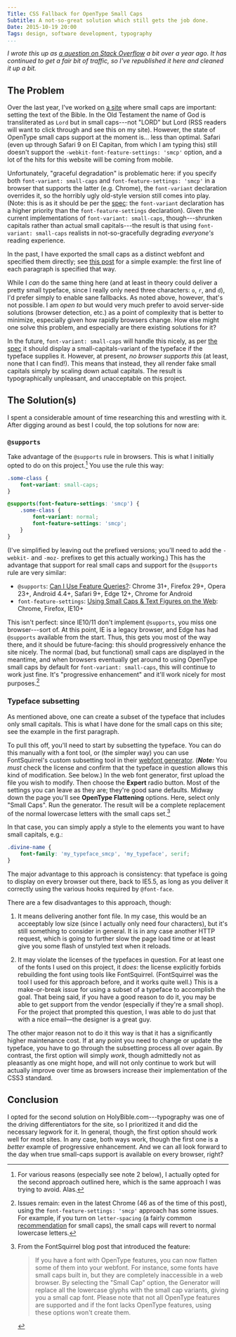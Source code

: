 ```yaml
---
Title: CSS Fallback for OpenType Small Caps
Subtitle: A not-so-great solution which still gets the job done.
Date: 2015-10-19 20:00
Tags: design, software development, typography
...
```


<i class=editorial>I wrote this up as [a question on Stack Overflow][?] a bit
over a year ago. It has continued to get a fair bit of traffic, so I've
republished it here and cleaned it up a bit.</i>

[?]: http://stackoverflow.com/questions/24846264/css-fallback-for-opentype-small-caps/25172932#25172932


The Problem
-----------

Over the last year, I've worked on [a site][hb] where small caps are important:
setting the text of the Bible. In the Old Testament the name of God is
transliterated as `Lord` but in small caps---not "LORD" but <span
class="divine-name">Lord</span> (RSS readers will want to click through and see
this on my site). However, the state of OpenType small caps support at the
moment is… less than optimal. Safari (even up through Safari 9 on El Capitan,
from which I am typing this) still doesn't support the
`-webkit-font-feature-settings: 'smcp'` option, and a lot of the hits for this
website will be coming from mobile.

[hb]: //holybible.com

Unfortunately, "graceful degradation" is problematic here: if you specify both
`font-variant: small-caps` and `font-feature-settings: 'smcp'` in a browser that
supports the latter (e.g. Chrome), the `font-variant` declaration overrides it,
so the horribly ugly old-style version still comes into play. (Note: this is as
it should be per the [spec]: the `font-variant` declaration has a higher
priority than the `font-feature-settings` declaration). Given the current
implementations of `font-variant: small-caps`, though---shrunken capitals rather
than actual small capitals---the result is that using `font-variant: small-caps`
realists in not-so-gracefully degrading *everyone's* reading experience.

[spec]: http://www.w3.org/TR/css-fonts-3/#feature-precedence

In the past, I have exported the small caps as a distinct webfont and specified
them directly; see [this post][qml] for a simple example: the first line of each
paragraph is specified that way.

[qml]: http://www.chriskrycho.com/2014/learning-qml-part-1.html

While I *can* do the same thing here (and at least in theory could deliver a
pretty small typeface, since I really only need three characters: `o`, `r`, and
`d`), I'd prefer simply to enable sane fallbacks. As noted above, however,
that's not possible. I am *open to* but would very much prefer to avoid
server-side solutions (browser detection, etc.) as a point of complexity that is
better to minimize, especially given how rapidly browsers change. How else might
one solve this problem, and especially are there existing solutions for it?

In the future, `font-variant: small-caps`
will handle this nicely, as per [the spec] it should display a
small-capitals-variant of the typeface if the typeface supplies it. However, at
present, *no browser supports this* (at least, none that I can find!). This
means that instead, they all render fake small capitals simply by scaling down
actual capitals. The result is typographically unpleasant, and unacceptable on
this project.

[the spec]: http://www.w3.org/TR/css3-fonts/#small-caps


The Solution(s)
---------------

I spent a considerable amount of time researching this and wrestling with it.
After digging around as best I could, the top solutions for now are:

### `@supports`

Take advantage of the `@supports` rule in browsers. This is what I initially
opted to do on this project.[^1] You use the rule this way:

```css
.some-class {
    font-variant: small-caps;
}

@supports(font-feature-settings: 'smcp') {
    .some-class {
        font-variant: normal;
        font-feature-settings: 'smcp';
    }
}
```

(I've simplified by leaving out the prefixed versions; you'll need to add the
`-webkit-` and `-moz-` prefixes to get this actually working.) This has the
advantage that support for real small caps and support for the `@supports` rule
are very similar:

  - `@supports`: [Can I Use Feature Queries?][\@supports]: Chrome 31+, Firefox
    29+, Opera 23+, Android 4.4+, Safari 9+, Edge 12+, Chrome for Android
  - `font-feature-settings`: [Using Small Caps & Text Figures on the Web][ffs]:
    Chrome, Firefox, IE10+

[\@supports]: http://caniuse.com/#feat=css-featurequeries
[ffs]: http://usabilitypost.com/2014/05/10/using-small-caps-and-text-figures-on-the-web/

This isn't perfect: since IE10/11 don't implement `@supports`, you miss one
browser---sort of. At this point, IE is a legacy browser, and Edge has had
`@supports` available from the start. Thus, this gets you most of the way there,
and it should be future-facing: this should progressively enhance the site
nicely. The normal (bad, but functional) small caps are displayed in the
meantime, and when browsers eventually get around to using OpenType small caps
by default for `font-variant: small-caps`, this will continue to work just fine.
It's "progressive enhancement" and it'll work nicely for most purposes.[^2]

### Typeface subsetting

As mentioned above, one can create a subset of the typeface that includes only
small capitals. This is what I have done for the small caps on this site; see
the example in the first paragraph.

To pull this off, you'll need to start by subsetting the typeface. You can do
this manually with a font tool, or (the simpler way) you can use FontSquirrel's
custom subsetting tool in their [webfont generator][generator]. (***Note:*** You
*must* check the license and confirm that the typeface in question allows this
kind of modification. See below.) In the web font generator, first upload the
file you wish to modify. Then choose the **Expert** radio button. Most of the
settings you can leave as they are; they're good sane defaults. Midway down the
page you'll see **OpenType Flattening** options. Here, select only "Small Caps".
Run the generator. The result will be a complete replacement of the normal
lowercase letters with the small caps set.[^3]

[generator]: http://www.fontsquirrel.com/tools/webfont-generator

In that case, you can simply apply a style to the elements you want to have
small capitals, e.g.:

```css
.divine-name {
    font-family: 'my_typeface_smcp', 'my_typeface', serif;
}
```

The major advantage to this approach is consistency: that typeface is going to
display on every browser out there, back to IE5.5, as long as you deliver it
correctly using the various hooks required by `@font-face`.

There are a few disadvantages to this approach, though:

 1. It means delivering another font file. In my case, this would be an
    acceeptably low size (since I actually only need four characters), but it's
    still something to consider in general. It is in any case another HTTP
    request, which is going to further slow the page load time or at least give
    you some flash of unstyled text when it reloads.

 2. It may violate the licenses of the typefaces in question. For at least one
    of the fonts I used on this project, it *does*: the license explicitly
    forbids rebuilding the font using tools like FontSquirrel. (FontSquirrel was
    the tool I used for this approach before, and it works quite well.) This is
    a make-or-break issue for using a subset of a typeface to accomplish the
    goal. That being said, if you have a good reason to do it, you may be able
    to get support from the vendor (especially if they're a small shop). For the
    project that prompted this question, I was able to do just that with a nice
    email—the designer is a great guy.

The other major reason not to do it this way is that it has a significantly
higher maintenance cost. If at any point you need to change or update the
typeface, you have to go through the subsetting process all over again. By
contrast, the first option will simply *work*, though admittedly not as
pleasantly as one might hope, and will not only continue to work but will
actually improve over time as browsers increase their implementation of the CSS3
standard.


Conclusion
----------

I opted for the second solution on HolyBible.com---typography was one of the
driving differentiators for the site, so I prioritized it and did the necessary
legwork for it. In general, though, the first option should work well for most
sites. In any case, both ways work, though the first one is a *better* example
of progressive enhancement. And we can all look forward to the day when true
small-caps support is available on every browser, right?



[^1]: For various reasons (especially see note 2 below), I actually opted for
    the second approach outlined here, which is the same approach I was trying
    to avoid. Alas.

[^2]: Issues remain: even in the latest Chrome (46 as of the time of this post),
    using the `font-feature-settings: 'smcp'` approach has some issues. For
    example, if you turn on `letter-spacing` (a fairly common
    [recommendation][butterick] for small caps), the small caps will revert to
    normal lowercase letters.

[butterick]: http://practicaltypography.com/letterspacing.html

[^3]: From the FontSquirrel blog post that introduced the feature:
    
    > If you have a font with OpenType features, you can now flatten some of
    > them into your webfont. For instance, some fonts have small caps built in,
    > but they are completely inaccessible in a web browser. By selecting the
    > "Small Cap" option, the Generator will replace all the lowercase glyphs
    > with the small cap variants, giving you a small cap font. Please note that
    > not all OpenType features are supported and if the font lacks OpenType
    > features, using these options won't create them.
